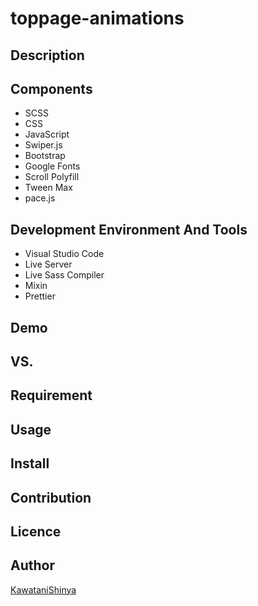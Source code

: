 # toppage-animations

## Description

## Components
- SCSS
- CSS
- JavaScript
- Swiper.js
- Bootstrap
- Google Fonts
- Scroll Polyfill
- Tween Max
- pace.js

## Development Environment And Tools
- Visual Studio Code
- Live Server
- Live Sass Compiler
- Mixin
- Prettier

## Demo

## VS.

## Requirement

## Usage

## Install

## Contribution

## Licence

## Author

[KawataniShinya](https://github.com/KawataniShinya)
